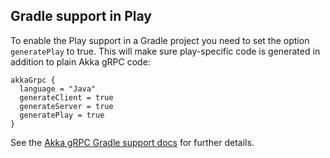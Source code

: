 ## Gradle support in Play

To enable the Play support in a Gradle project you need to set the option `generatePlay` to true.
This will make sure play-specific code is generated in addition to plain Akka gRPC code:

```
akkaGrpc {
  language = "Java"
  generateClient = true
  generateServer = true
  generatePlay = true
}
```

See the [Akka gRPC Gradle support docs](https://doc.akka.io/docs/akka-grpc/current/buildtools/gradle.html) for further details.

